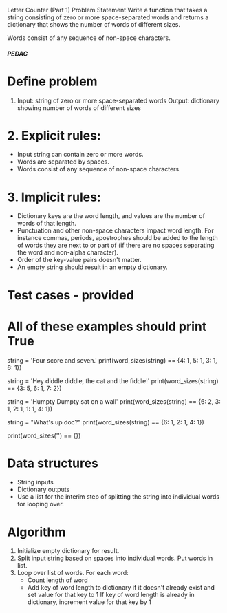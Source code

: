 
Letter Counter (Part 1) Problem Statement
Write a function that takes a string consisting of zero or more
space-separated words and returns a dictionary that shows the
 number of words of different sizes.

Words consist of any sequence of non-space characters.

##### PEDAC #####

# Define problem
1. Input: string of zero or more space-separated words
   Output: dictionary showing number of words of different sizes

# 2. Explicit rules:
   - Input string can contain zero or more words.
   - Words are separated by spaces.
   - Words consist of any sequence of non-space characters.

# 3. Implicit rules:
   - Dictionary keys are the word length, and values are the
     number of words of that length.
   - Punctuation and other non-space characters impact word length.
     For instance commas, periods, apostrophes should be added to
     the length of words they are next to or part of (if there are no spaces
     separating the word and non-alpha character).
   - Order of the key-value pairs doesn't matter.
   - An empty string should result in an empty dictionary.

# Test cases - provided

# All of these examples should print True

string = 'Four score and seven.'
print(word_sizes(string) == {4: 1, 5: 1, 3: 1, 6: 1})

string = 'Hey diddle diddle, the cat and the fiddle!'
print(word_sizes(string) == {3: 5, 6: 1, 7: 2})

string = 'Humpty Dumpty sat on a wall'
print(word_sizes(string) == {6: 2, 3: 1, 2: 1, 1: 1, 4: 1})

string = "What's up doc?"
print(word_sizes(string) == {6: 1, 2: 1, 4: 1})

print(word_sizes('') == {})

# Data structures
 - String inputs
 - Dictionary outputs
 - Use a list for the interim step of splitting the string into
   individual words for looping over.

# Algorithm
1. Initialize empty dictionary for result.
2. Split input string based on spaces into individual words.
   Put words in list.
3. Loop over list of words. For each word:
    - Count length of word
    - Add key of word length to dictionary if it doesn't already exist
      and set value for that key to 1
      If key of word length is already in dictionary, increment value
      for that key by 1
